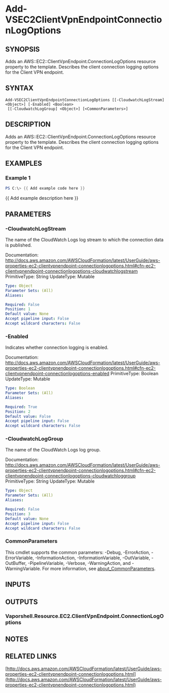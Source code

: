 # Add-VSEC2ClientVpnEndpointConnectionLogOptions

## SYNOPSIS
Adds an AWS::EC2::ClientVpnEndpoint.ConnectionLogOptions resource property to the template.
Describes the client connection logging options for the Client VPN endpoint.

## SYNTAX

```
Add-VSEC2ClientVpnEndpointConnectionLogOptions [[-CloudwatchLogStream] <Object>] [-Enabled] <Boolean>
 [[-CloudwatchLogGroup] <Object>] [<CommonParameters>]
```

## DESCRIPTION
Adds an AWS::EC2::ClientVpnEndpoint.ConnectionLogOptions resource property to the template.
Describes the client connection logging options for the Client VPN endpoint.

## EXAMPLES

### Example 1
```powershell
PS C:\> {{ Add example code here }}
```

{{ Add example description here }}

## PARAMETERS

### -CloudwatchLogStream
The name of the CloudWatch Logs log stream to which the connection data is published.

Documentation: http://docs.aws.amazon.com/AWSCloudFormation/latest/UserGuide/aws-properties-ec2-clientvpnendpoint-connectionlogoptions.html#cfn-ec2-clientvpnendpoint-connectionlogoptions-cloudwatchlogstream
PrimitiveType: String
UpdateType: Mutable

```yaml
Type: Object
Parameter Sets: (All)
Aliases:

Required: False
Position: 1
Default value: None
Accept pipeline input: False
Accept wildcard characters: False
```

### -Enabled
Indicates whether connection logging is enabled.

Documentation: http://docs.aws.amazon.com/AWSCloudFormation/latest/UserGuide/aws-properties-ec2-clientvpnendpoint-connectionlogoptions.html#cfn-ec2-clientvpnendpoint-connectionlogoptions-enabled
PrimitiveType: Boolean
UpdateType: Mutable

```yaml
Type: Boolean
Parameter Sets: (All)
Aliases:

Required: True
Position: 2
Default value: False
Accept pipeline input: False
Accept wildcard characters: False
```

### -CloudwatchLogGroup
The name of the CloudWatch Logs log group.

Documentation: http://docs.aws.amazon.com/AWSCloudFormation/latest/UserGuide/aws-properties-ec2-clientvpnendpoint-connectionlogoptions.html#cfn-ec2-clientvpnendpoint-connectionlogoptions-cloudwatchloggroup
PrimitiveType: String
UpdateType: Mutable

```yaml
Type: Object
Parameter Sets: (All)
Aliases:

Required: False
Position: 3
Default value: None
Accept pipeline input: False
Accept wildcard characters: False
```

### CommonParameters
This cmdlet supports the common parameters: -Debug, -ErrorAction, -ErrorVariable, -InformationAction, -InformationVariable, -OutVariable, -OutBuffer, -PipelineVariable, -Verbose, -WarningAction, and -WarningVariable. For more information, see [about_CommonParameters](http://go.microsoft.com/fwlink/?LinkID=113216).

## INPUTS

## OUTPUTS

### Vaporshell.Resource.EC2.ClientVpnEndpoint.ConnectionLogOptions
## NOTES

## RELATED LINKS

[http://docs.aws.amazon.com/AWSCloudFormation/latest/UserGuide/aws-properties-ec2-clientvpnendpoint-connectionlogoptions.html](http://docs.aws.amazon.com/AWSCloudFormation/latest/UserGuide/aws-properties-ec2-clientvpnendpoint-connectionlogoptions.html)


